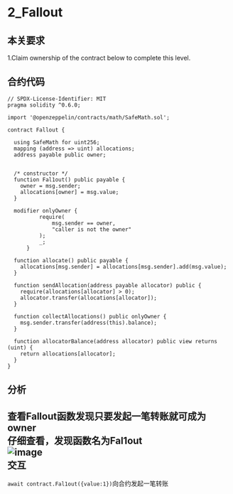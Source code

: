 2_Fallout
=
本关要求
--

  1.Claim ownership of the contract below to complete this level.  

合约代码
--

    // SPDX-License-Identifier: MIT
    pragma solidity ^0.6.0;

    import '@openzeppelin/contracts/math/SafeMath.sol';

    contract Fallout {

      using SafeMath for uint256;
      mapping (address => uint) allocations;
      address payable public owner;


      /* constructor */
      function Fal1out() public payable {
        owner = msg.sender;
        allocations[owner] = msg.value;
      }

      modifier onlyOwner {
              require(
                  msg.sender == owner,
                  "caller is not the owner"
              );
              _;
          }

      function allocate() public payable {
        allocations[msg.sender] = allocations[msg.sender].add(msg.value);
      }

      function sendAllocation(address payable allocator) public {
        require(allocations[allocator] > 0);
        allocator.transfer(allocations[allocator]);
      }

      function collectAllocations() public onlyOwner {
        msg.sender.transfer(address(this).balance);
      }

      function allocatorBalance(address allocator) public view returns (uint) {
        return allocations[allocator];
      }
    }  
分析
--
查看Fallout函数发现只要发起一笔转账就可成为owner  
仔细查看，发现函数名为Fal1out  
![image](https://user-images.githubusercontent.com/35074461/195491345-86bf325e-ddad-4c12-9906-42947ee0706d.png)  
交互
--
<code>await contract.Fal1out({value:1})</code>向合约发起一笔转账  


    
